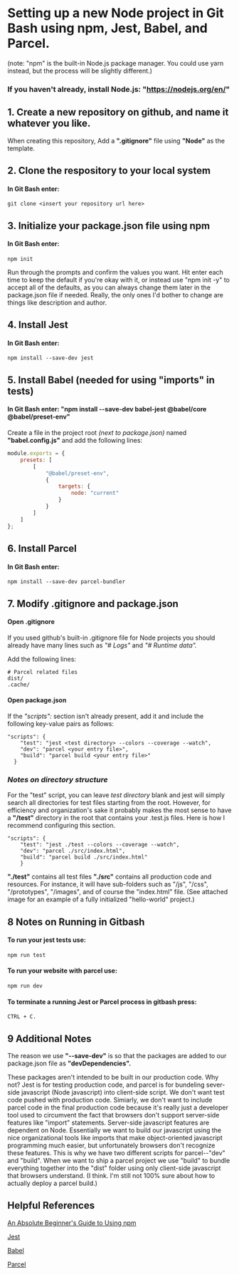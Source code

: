 # Setting up a new Node project in Git Bash using npm, Jest, Babel, and Parcel.
(note: "npm" is the built-in Node.js package manager. You could use yarn instead, but the process will be slightly different.)

### If you haven't already, install Node.js: "https://nodejs.org/en/"


## 1. Create a new repository on github, and name it whatever you like.
When creating this repository, Add a **".gitignore"** file using **"Node"** as the template.


## 2. Clone the respository to your local system

#### In Git Bash enter:

```
git clone <insert your repository url here>
```

## 3. Initialize your package.json file using npm

#### In Git Bash enter:

```
npm init
```

Run through the prompts and confirm the values you want.  Hit enter each time to keep the default if you're okay with it, or instead use "npm init -y" to accept all of the defaults, as you can always change them later in the package.json file if needed. Really, the only ones I'd bother to change are things like description and author.


## 4. Install Jest
#### In Git Bash enter:

```
npm install --save-dev jest
```

## 5. Install Babel (needed for using "imports" in tests)

#### In Git Bash enter: "npm install --save-dev babel-jest @babel/core @babel/preset-env"

Create a file in the project root *(next to package.json)* named **"babel.config.js"** and add the following lines:
```javascript
module.exports = {
	presets: [
		[
			"@babel/preset-env",
			{
				targets: {
					node: "current"
				}
			}
		]
	]
};
```


## 6. Install Parcel
#### In Git Bash enter:

```
npm install --save-dev parcel-bundler
```

## 7. Modify .gitignore and package.json

#### Open .gitignore
If you used github's built-in .gitignore file for Node projects you should already have many lines such as *"# Logs"* and *"# Runtime data".*

Add the following lines:

```
# Parcel related files
dist/
.cache/
```

#### Open package.json
If the *"scripts":* section isn't already present, add it and include the following key-value pairs as follows:

```
"scripts": {
	"test": "jest <test directory> --colors --coverage --watch",
	"dev": "parcel <your entry file>",
	"build": "parcel build <your entry file>"
  }
```

### *Notes on directory structure*

For the "test" script, you can leave *test directory* blank and jest will simply search all directories for test files starting from the root.  However, for efficiency and organization's sake it probably makes the most sense to have a **"/test"** directory in the root that contains your .test.js files.  Here is how I recommend configuring this section.

```
"scripts": {
	"test": "jest ./test --colors --coverage --watch",
	"dev": "parcel ./src/index.html",
	"build": "parcel build ./src/index.html"
	}
```

**"./test"** contains all test files
**"./src"** contains all production code and resources. For instance, it will have sub-folders such as "/js", "/css", "/prototypes", "/images", and of course the "index.html" file. (See attached image for an example of a fully initialized "hello-world" project.)

## 8 Notes on Running in Gitbash

#### To run your jest tests use:
```
npm run test
```

#### To run your website with parcel use:

```
npm run dev
```

#### To terminate a running Jest or Parcel process in gitbash press:

```
CTRL + C.
```

## 9 Additional Notes

The reason we use **"--save-dev"** is so that the packages are added to our package.json file as **"devDependencies".**

These packages aren't intended to be built in our production code.  Why not?  Jest is for testing production code, and parcel is for bundeling sever-side javascript (Node javascript) into client-side script. We don't want test code pushed with production code.  Simiarly, we don't want to include parcel code in the final production code because it's really just a developer tool used to circumvent the fact that browsers don't support server-side features like "import" statements. Server-side javascript features are dependent on Node.  Essentially we want to build our javascript using the nice organizational tools like imports that make object-oriented javascript programming much easier, but unfortunately browsers don't recognize these features. This is why we have two different scripts for parcel--"dev" and "build".  When we want to ship a parcel project we use "build" to bundle everything together into the "dist" folder using only client-side javascript that browsers understand. (I think. I'm still not 100% sure about how to actually deploy a parcel build.)

## Helpful References

[An Absolute Beginner's Guide to Using npm](https://nodesource.com/blog/an-absolute-beginners-guide-to-using-npm/)

[Jest](https://jestjs.io/docs/en/getting-started)

[Babel](https://babeljs.io/docs/en/babel-preset-env)

[Parcel](https://parceljs.org/getting_started.html)
